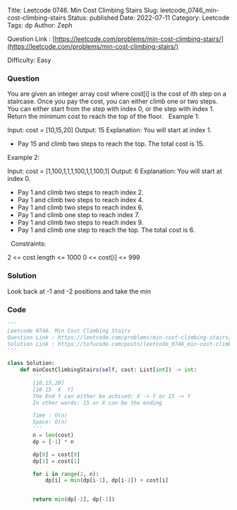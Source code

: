 Title: Leetcode 0746. Min Cost Climbing Stairs
Slug: leetcode_0746_min-cost-climbing-stairs
Status: published
Date: 2022-07-11
Category: Leetcode
Tags: dp
Author: Zeph

Question Link : [https://leetcode.com/problems/min-cost-climbing-stairs/](https://leetcode.com/problems/min-cost-climbing-stairs/)

Difficulty: Easy

### Question
You are given an integer array cost where cost[i] is the cost of ith step on a staircase. Once you pay the cost, you can either climb one or two steps.
You can either start from the step with index 0, or the step with index 1.
Return the minimum cost to reach the top of the floor.
 
Example 1:

Input: cost = [10,15,20]
Output: 15
Explanation: You will start at index 1.
- Pay 15 and climb two steps to reach the top.
The total cost is 15.

Example 2:

Input: cost = [1,100,1,1,1,100,1,1,100,1]
Output: 6
Explanation: You will start at index 0.
- Pay 1 and climb two steps to reach index 2.
- Pay 1 and climb two steps to reach index 4.
- Pay 1 and climb two steps to reach index 6.
- Pay 1 and climb one step to reach index 7.
- Pay 1 and climb two steps to reach index 9.
- Pay 1 and climb one step to reach the top.
The total cost is 6.

 
Constraints:

2 <= cost.length <= 1000
0 <= cost[i] <= 999

### Solution

Look back at -1 and -2 positions and take the min

### Code
```python
'''
Leetcode 0746. Min Cost Climbing Stairs
Question Link : https://leetcode.com/problems/min-cost-climbing-stairs/
Solution Link : https://tofucode.com/posts/leetcode_0746_min-cost-climbing-stairs.html
'''

class Solution:
    def minCostClimbingStairs(self, cost: List[int]) -> int:
        '''
        [10,15,20]
        [10 15  X  Y]
        The End Y can either be achived: X -> Y or 15 -> Y
        In other words: 15 or X can be the ending

        Time : O(n)
        Space: O(n)
        '''
        n = len(cost)
        dp = [-1] * n

        dp[0] = cost[0]
        dp[1] = cost[1]

        for i in range(2, n):
            dp[i] = min(dp[i-1], dp[i-2]) + cost[i]


        return min(dp[-2], dp[-1])
```

